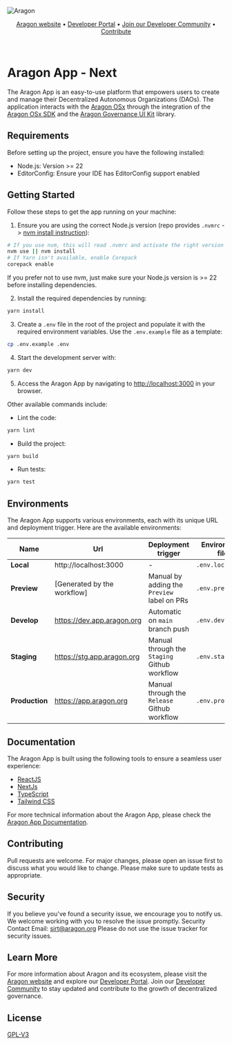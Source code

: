 ![Aragon](https://res.cloudinary.com/dbktgy3vg/image/upload/v1689668058/aragon-app_hpima1.png)

<p align="center">
  <a href="https://aragon.org/">Aragon website</a>
  •
  <a href="https://devs.aragon.org/">Developer Portal</a>
  •
  <a href="https://aragonproject.typeform.com/to/LngekEhU">Join our Developer Community</a>
  •
  <a href="https://aragonproject.typeform.com/dx-contribution">Contribute</a>
</p>

<br/>

# Aragon App - Next

The Aragon App is an easy-to-use platform that empowers users to create and manage their Decentralized Autonomous
Organizations (DAOs). The application interacts with the [Aragon OSx](https://github.com/aragon/osx) through the
integration of the [Aragon OSx SDK](https://github.com/aragon/sdk) and the
[Aragon Governance UI Kit](https://github.com/aragon/gov-ui-kit) library.

## Requirements

Before setting up the project, ensure you have the following installed:

- Node.js: Version >= 22
- EditorConfig: Ensure your IDE has EditorConfig support enabled

## Getting Started

Follow these steps to get the app running on your machine:

1. Ensure you are using the correct Node.js version (repo provides `.nvmrc` ->
   [nvm install instruction](https://github.com/nvm-sh/nvm?tab=readme-ov-file#install--update-script)):

```bash
# If you use nvm, this will read .nvmrc and activate the right version
nvm use || nvm install
# If Yarn isn't available, enable Corepack
corepack enable
```

If you prefer not to use nvm, just make sure your Node.js version is >= 22 before installing dependencies.

2. Install the required dependencies by running:

```bash
yarn install
```

3. Create a `.env` file in the root of the project and populate it with the required environment variables. Use the
   `.env.example` file as a template:

```bash
cp .env.example .env
```

4. Start the development server with:

```bash
yarn dev
```

5. Access the Aragon App by navigating to [http://localhost:3000](http://localhost:3000) in your browser.

Other available commands include:

- Lint the code:

```bash
yarn lint
```

- Build the project:

```bash
yarn build
```

- Run tests:

```bash
yarn test
```

## Environments

The Aragon App supports various environments, each with its unique URL and deployment trigger. Here are the available
environments:

| Name           | Url                         | Deployment trigger                           | Environment file  |
| -------------- | --------------------------- | -------------------------------------------- | ----------------- |
| **Local**      | http://localhost:3000       | -                                            | `.env.local`      |
| **Preview**    | [Generated by the workflow] | Manual by adding the `Preview` label on PRs  | `.env.preview`    |
| **Develop**    | https://dev.app.aragon.org  | Automatic on `main` branch push              | `.env.develop`    |
| **Staging**    | https://stg.app.aragon.org  | Manual through the `Staging` Github workflow | `.env.staging`    |
| **Production** | https://app.aragon.org      | Manual through the `Release` Github workflow | `.env.production` |

## Documentation

The Aragon App is built using the following tools to ensure a seamless user experience:

- [ReactJS](https://reactjs.org)
- [NextJs](https://nextjs.org/)
- [TypeScript](https://www.typescriptlang.org)
- [Tailwind CSS](https://tailwindcss.com)

For more technical information about the Aragon App, please check the [Aragon App Documentation](./docs/index.md).

## Contributing

Pull requests are welcome. For major changes, please open an issue first to discuss what you would like to change.
Please make sure to update tests as appropriate.

## Security

If you believe you've found a security issue, we encourage you to notify us. We welcome working with you to resolve the
issue promptly. Security Contact Email: sirt@aragon.org Please do not use the issue tracker for security issues.

## Learn More

For more information about Aragon and its ecosystem, please visit the [Aragon website](https://aragon.org/) and explore
our [Developer Portal](https://devs.aragon.org/). Join our
[Developer Community](https://aragonproject.typeform.com/to/LngekEhU) to stay updated and contribute to the growth of
decentralized governance.

## License

[GPL-V3](./LICENSE)
